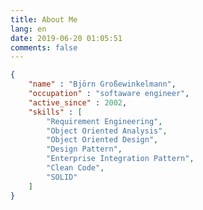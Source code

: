 ```yaml
---
title: About Me
lang: en
date: 2019-06-20 01:05:51
comments: false
---
```

``` json
{
    "name" : "Björn Großewinkelmann",
    "occupation" : "softaware engineer",
    "active_since" : 2002,
    "skills" : [
        "Requirement Engineering",
        "Object Oriented Analysis",
        "Object Oriented Design",
        "Design Pattern", 
        "Enterprise Integration Pattern",
        "Clean Code",
        "SOLID"
    ]
}
```
<!--stackedit_data:
eyJoaXN0b3J5IjpbLTE2MTM2NjM4NSw1MjY2MDYzODYsLTU4Nz
U0MTU0MiwxNDE4OTg0NzI0LDEyMzQ0Mzk4NjYsMTc3MjkyOTYy
NywtMTk1MTg5MDIyOV19
-->
